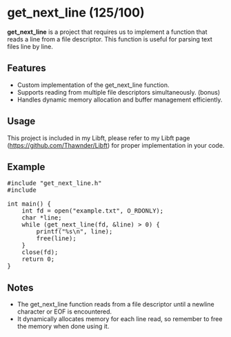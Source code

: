# get_next_line (125/100)

**get_next_line** is a project that requires us to implement a function that reads a line from a file descriptor. This function is useful for parsing text files line by line.

## Features
- Custom implementation of the get_next_line function.
- Supports reading from multiple file descriptors simultaneously. (bonus)
- Handles dynamic memory allocation and buffer management efficiently.

## Usage

This project is included in my Libft, please refer to my Libft page (https://github.com/Thawnder/Libft) for proper implementation in your code.

## Example
<pre>
#include "get_next_line.h"
#include <fcntl.h>

int main() {
    int fd = open("example.txt", O_RDONLY);
    char *line;
    while (get_next_line(fd, &line) > 0) {
        printf("%s\n", line);
        free(line);
    }
    close(fd);
    return 0;
}
</pre>

## Notes
- The get_next_line function reads from a file descriptor until a newline character or EOF is encountered.
- It dynamically allocates memory for each line read, so remember to free the memory when done using it.
